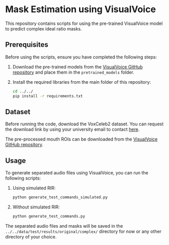 # Mask Estimation using VisualVoice

This repository contains scripts for using the pre-trained VisualVoice model to predict complex ideal ratio masks.

## Prerequisites

Before using the scripts, ensure you have completed the following steps:

1. Download the pre-trained models from the [VisualVoice GitHub repository](https://github.com/facebookresearch/VisualVoice) and place them in the `pretrained_models` folder.
2. Install the required libraries from the main folder of this repository:

    ```bash
    cd ../../
    pip install -r requirements.txt
    ```

## Dataset

Before running the code, download the VoxCeleb2 dataset. You can request the download link by using your university email to contact [here](https://mm.kaist.ac.kr/datasets/voxceleb).

The pre-processed mouth ROIs can be downloaded from the [VisualVoice GitHub repository](https://github.com/facebookresearch/VisualVoice).

## Usage

To generate separated audio files using VisualVoice, you can run the following scripts:

1. Using simulated RIR:

    ```bash
    python generate_test_commands_simulated.py
    ```

2. Without simulated RIR:

    ```bash
    python generate_test_commands.py
    ```

The separated audio files and masks will be saved in the `../../data/test/results/original/complex/` directory for now or any other directory of your choice. 





